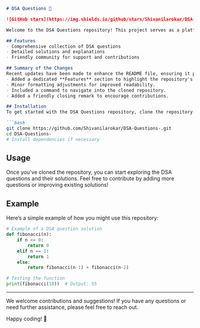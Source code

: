 ```markdown
# DSA Questions 🚀

![GitHub stars](https://img.shields.io/github/stars/Shivanilarokar/DSA-Questions-?style=social) ![Forks](https://img.shields.io/github/forks/Shivanilarokar/DSA-Questions-?style=social)

Welcome to the DSA Questions repository! This project serves as a platform for developers and learners to practice and enhance their skills in Data Structures and Algorithms (DSA). This repository is designed to help you improve your understanding of various data structures and algorithms through a collection of questions and solutions.

## Features
- Comprehensive collection of DSA questions
- Detailed solutions and explanations
- Friendly community for support and contributions

## Summary of the Changes
Recent updates have been made to enhance the README file, ensuring it provides clearer instructions and an improved user experience. The following changes were made:
- Added a dedicated **Features** section to highlight the repository's capabilities.
- Minor formatting adjustments for improved readability.
- Included a command to navigate into the cloned repository.
- Added a friendly closing remark to encourage contributions.

## Installation
To get started with the DSA Questions repository, clone the repository to your local machine:

```bash
git clone https://github.com/Shivanilarokar/DSA-Questions-.git
cd DSA-Questions-
# Install dependencies if necessary
```

## Usage
Once you've cloned the repository, you can start exploring the DSA questions and their solutions. Feel free to contribute by adding more questions or improving existing solutions!

## Example
Here’s a simple example of how you might use this repository:

```python
# Example of a DSA question solution
def fibonacci(n):
    if n <= 0:
        return 0
    elif n == 1:
        return 1
    else:
        return fibonacci(n-1) + fibonacci(n-2)

# Testing the function
print(fibonacci(10))  # Output: 55
```

----

We welcome contributions and suggestions! If you have any questions or need further assistance, please feel free to reach out.

Happy coding! 🎉
```